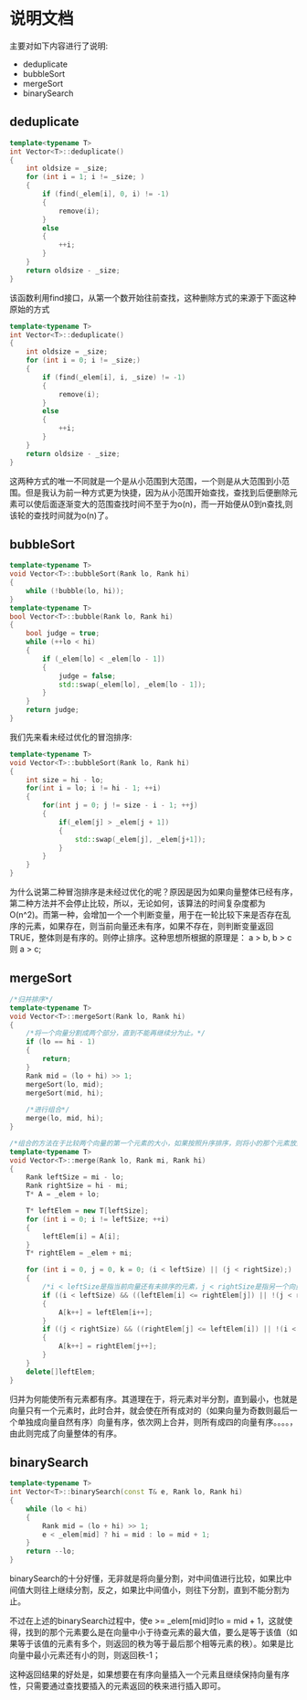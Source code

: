 # 说明文档

主要对如下内容进行了说明:

+ deduplicate
+ bubbleSort
+ mergeSort
+ binarySearch



## deduplicate 

```c++
template<typename T>
int Vector<T>::deduplicate()
{
	int oldsize = _size;
	for (int i = 1; i != _size; )
	{
		if (find(_elem[i], 0, i) != -1)
		{
			remove(i);
		}
		else
		{
			++i;
		}
	}
	return oldsize - _size;
}
```

该函数利用find接口，从第一个数开始往前查找，这种删除方式的来源于下面这种原始的方式

```c++
template<typename T>
int Vector<T>::deduplicate()
{
	int oldsize = _size;
	for (int i = 0; i != _size;)
	{
		if (find(_elem[i], i, _size) != -1)
		{
			remove(i);
		}
        else
        {
            ++i;
        }
	}
	return oldsize - _size;
}
```

这两种方式的唯一不同就是一个是从小范围到大范围，一个则是从大范围到小范围。但是我认为前一种方式更为快捷，因为从小范围开始查找，查找到后便删除元素可以使后面逐渐变大的范围查找时间不至于为o(n)，而一开始便从0到n查找,则该轮的查找时间就为o(n)了。



## bubbleSort

```c++
template<typename T>
void Vector<T>::bubbleSort(Rank lo, Rank hi)
{
	while (!bubble(lo, hi));
}
template<typename T>
bool Vector<T>::bubble(Rank lo, Rank hi)
{
	bool judge = true;
	while (++lo < hi)
	{
		if (_elem[lo] < _elem[lo - 1])
		{
			judge = false;
			std::swap(_elem[lo], _elem[lo - 1]);
		}
	}
	return judge;
}
```

我们先来看未经过优化的冒泡排序:

```c++
template<typename T>
void Vector<T>::bubbleSort(Rank lo, Rank hi)
{
    int size = hi - lo;
    for(int i = lo; i != hi - 1; ++i)
    {
        for(int j = 0; j != size - i - 1; ++j)
        {
            if(_elem[j] > _elem[j + 1])
            {
                std::swap(_elem[j], _elem[j+1]);
            }
        }
    }
}
```

为什么说第二种冒泡排序是未经过优化的呢？原因是因为如果向量整体已经有序，第二种方法并不会停止比较，所以，无论如何，该算法的时间复杂度都为O(n^2)。而第一种，会增加一个一个判断变量，用于在一轮比较下来是否存在乱序的元素，如果存在，则当前向量还未有序，如果不存在，则判断变量返回TRUE，整体则是有序的。则停止排序。这种思想所根据的原理是： a > b, b > c 则 a > c;



## mergeSort

```c++
/*归并排序*/
template<typename T>
void Vector<T>::mergeSort(Rank lo, Rank hi)
{
    /*将一个向量分割成两个部分，直到不能再继续分为止。*/
	if (lo == hi - 1)
	{
		return;
	}
	Rank mid = (lo + hi) >> 1;
	mergeSort(lo, mid);
	mergeSort(mid, hi);
    
    /*进行组合*/
	merge(lo, mid, hi);
}

/*组合的方法在于比较两个向量的第一个元素的大小，如果按照升序排序，则将小的那个元素放到待排序的向量的第一个位置。*/
template<typename T>
void Vector<T>::merge(Rank lo, Rank mi, Rank hi)
{
	Rank leftSize = mi - lo;
	Rank rightSize = hi - mi;
	T* A = _elem + lo;

	T* leftElem = new T[leftSize];
	for (int i = 0; i != leftSize; ++i)
	{
		leftElem[i] = A[i];
	}
	T* rightElem = _elem + mi;

	for (int i = 0, j = 0, k = 0; (i < leftSize) || (j < rightSize);)
	{
        /*i < leftSize是指当前向量还有未排序的元素，j < rightSize是指另一个向量的元素都已经排序完毕，如果此时i < leftSize则将该向量中的元素依次插入直到所有元素都已插入到待排向量中去*/
		if ((i < leftSize) && ((leftElem[i] <= rightElem[j]) || !(j < rightSize)))
		{
			A[k++] = leftElem[i++];
		}
		if ((j < rightSize) && ((rightElem[j] <= leftElem[i]) || !(i < leftSize)))
		{
			A[k++] = rightElem[j++];
		}
	}
	delete[]leftElem;
}
```

归并为何能使所有元素都有序。其道理在于，将元素对半分割，直到最小，也就是向量只有一个元素时，此时合并，就会使在所有成对的（如果向量为奇数则最后一个单独成向量自然有序）向量有序，依次网上合并，则所有成四的向量有序。。。。，由此则完成了向量整体的有序。



## binarySearch

```c++
template<typename T>
int Vector<T>::binarySearch(const T& e, Rank lo, Rank hi)
{
	while (lo < hi)
	{
		Rank mid = (lo + hi) >> 1;
		e < _elem[mid] ? hi = mid : lo = mid + 1;
	}
	return --lo;
}
```

binarySearch的十分好懂，无非就是将向量分割，对中间值进行比较，如果比中间值大则往上继续分割，反之，如果比中间值小，则往下分割，直到不能分割为止。

不过在上述的binarySearch过程中，使e >= _elem[mid]时lo = mid + 1，这就使得，找到的那个元素要么是在向量中小于待查元素的最大值，要么是等于该值（如果等于该值的元素有多个，则返回的秩为等于最后那个相等元素的秩）。如果是比向量中最小元素还有小的则，则返回秩-1；

这种返回结果的好处是，如果想要在有序向量插入一个元素且继续保持向量有序性，只需要通过查找要插入的元素返回的秩来进行插入即可。